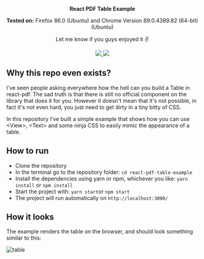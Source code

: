 <p align="center">
  <p align="center"><b>React PDF Table Example</b></p>
    <p align="center"><b>Tested on:</b> Firefox 86.0 (Ubuntu) and Chrome Version 89.0.4389.82 (64-bit) (Ubuntu) <p/>
  <p align="center">Let me know if you guys enjoyed it ✌️ </p>
  <p align="center">
    <a href="https://github.com/diegomura/react-pdf/blob/master/LICENSE">
      <img src="https://img.shields.io/github/license/diegomura/react-pdf.svg" />
    </a>
    <a href="https://github.com/prettier/prettier">
      <img src="https://img.shields.io/badge/styled_with-prettier-ff69b4.svg" />
    </a>    
  </p>
</p>

## Why this repo even exists?

I've seen people asking everywhere how the hell can you build a Table in react-pdf. The sad truth is that there is still no official component on the library that does it for you. However it doesn't mean that it's not possible, in fact it's not even hard, you just need to get dirty in a tiny bitty of CSS.

In this repository I've built a simple example that shows how you can use \<View\>, \<Text\> and some ninja CSS to easily mimic the appearance of a table.

## How to run

- Clone the repository
- In the terminal go to the repository folder: `cd react-pdf-table-example`
- Install the dependencies using yarn or npm, whichever you like: `yarn install` or `npm install`
- Start the project with: `yarn start`or `npm start`
- The project will run automatically on `http://localhost:3000/`

## How it looks
<p>The example renders the table on the browser, and should look something similar to this:</p>

![table](https://i.imgur.com/Uy9sQYl.png, "Table Example")

